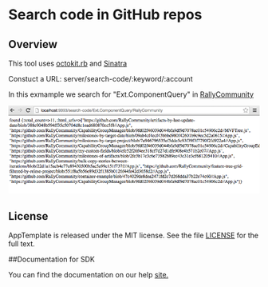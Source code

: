 Search code in GitHub repos
=========================

## Overview

This tool uses [octokit.rb](https://github.com/octokit/octokit.rb) and [Sinatra](http://www.sinatrarb.com/)

Constuct a URL: server/search-code/:keyword/:account

In this exmample we search for "Ext.ComponentQuery" in [RallyCommunity](https://github.com/RallyCommunity)

![](pic.png)




## License

AppTemplate is released under the MIT license.  See the file [LICENSE](./LICENSE) for the full text.

##Documentation for SDK

You can find the documentation on our help [site.](https://help.rallydev.com/apps/2.0/doc/)